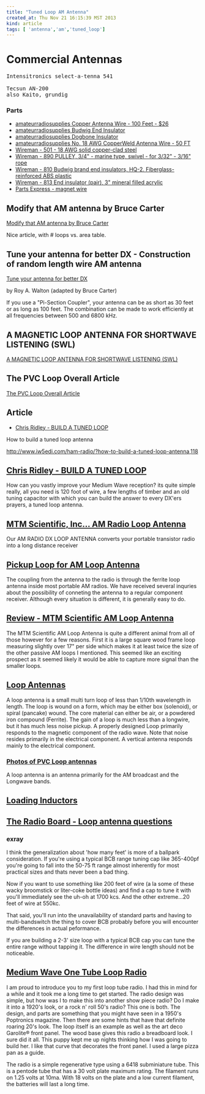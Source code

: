 ```yaml
---
title: "Tuned Loop AM Antenna"
created_at: Thu Nov 21 16:15:39 MST 2013
kind: article
tags: [ 'antenna','am','tuned_loop']
---
```


<h1>Commercial Antennas</h1>

<pre>
Intensitronics select-a-tenna 541

Tecsun AN-200
also Kaito, grundig
</pre>

### Parts

* [amateurradiosupplies Copper Antenna Wire - 100 Feet - $26](http://www.amateurradiosupplies.com/Copper-Antenna-Wire-p/11355.htm)
* [amateurradiosupplies Budwig End Insulator](http://www.amateurradiosupplies.com/product-p/20041.htm)
* [amateurradiosupplies Dogbone Insulator](http://www.amateurradiosupplies.com/product-p/55556.htm)
* [amateurradiosupplies No. 18 AWG CopperWeld Antenna Wire - 50 FT](http://www.amateurradiosupplies.com/product-p/10196.htm)
* [Wireman - 501 - 18 AWG solid copper-clad steel](http://thewireman.com/antennap.html)
* [Wireman - 890	PULLEY, 3/4" - marine type, swivel - for 3/32" - 3/16" rope](http://thewireman.com/antacc.html#1)
* [Wireman - 810	Budwig brand end insulators, HQ-2. Fiberglass-reinforced ABS plastic](http://thewireman.com/antacc.html#1)
* [Wireman - 813	End insulator (pair), 3" mineral filled acrylic](http://thewireman.com/antacc.html#1)
* [Parts Express - magnet wire](http://www.parts-express.com/cat/magnet-wire/3493)

## Modify that AM antenna by Bruce Carter

[Modify that AM antenna by Bruce Carter](http://www.hard-core-dx.com/nordicdx/antenna/loop/amloop.html)

Nice article, with # loops vs. area table.

## Tune your antenna for better DX - Construction of random length wire AM antenna

[Tune your antenna for better DX](http://www.hard-core-dx.com/nordicdx/antenna/lab/coupler.html)

by Roy A. Walton (adapted by Bruce Carter)

If you use a "Pi-Section Coupler", your antenna can be as short as 30 feet
or as long as 100 feet. The combination can be made to work efficiently
at all frequencies between 500 and 6800 kHz.


## A MAGNETIC LOOP ANTENNA FOR SHORTWAVE LISTENING (SWL)

[A MAGNETIC LOOP ANTENNA FOR SHORTWAVE LISTENING (SWL)](http://www.kr1st.com/swlloop.htm)

## The PVC Loop Overall Article

[The PVC Loop Overall Article](/assets/pdf/ThePVCLoopOverallArticle.pdf)

## Article 

* [Chris Ridley - BUILD A TUNED LOOP](http://www.mwcircle.org/mw_loop_tuned.htm)

How to build a tuned loop antenna

http://www.iw5edi.com/ham-radio/?how-to-build-a-tuned-loop-antenna,118

## [Chris Ridley - BUILD A TUNED LOOP](http://www.mwcircle.org/mw_loop_tuned.htm)

How can you vastly improve your Medium Wave reception? its quite simple
really, all you need is 120 foot of wire, a few lengths of timber and
an old tuning capacitor with which you can build the answer to every
DX'ers prayers, a tuned loop antenna.

## [MTM Scientific, Inc... AM Radio Loop Antenna](http://www.mtmscientific.com/loop.html)

Our AM RADIO DX LOOP ANTENNA converts your portable transistor radio into a long distance receiver

## [Pickup Loop for AM Loop Antenna](http://www.mtmscientific.com/pickup.html)

The coupling from the antenna to the radio is through the ferrite loop
antenna inside most portable AM radios. We have received several inquries
about the possibility of conneting the antenna to a regular component
receiver.  Although every situation is different, it is generally easy
to do.

## [Review - MTM Scientific AM Loop Antenna](http://www.radiointel.com/review-amloop.htm)

The MTM Scientific AM Loop Antenna is quite a different animal from all
of those however for a few reasons. First it is a large square wood frame
loop measuring slightly over 17" per side which makes it at least twice
the size of the other passive AM loops I mentioned. This seemed like an
exciting prospect as it seemed likely it would be able to capture more
signal than the smaller loops.


## [Loop Antennas](http://www.frontiernet.net/~jadale/Loop.htm)

A loop antenna is a small multi turn loop of less than 1/10th wavelength
in length. The loop is wound on a form, which may be either box
(solenoid), or spiral (pancake) wound. The core material can either be
air, or a powdered iron compound (Ferrite). The gain of a loop is much
less than a longwire, but it has much less noise pickup. A properly
designed Loop primarily responds to the magnetic component of the radio
wave. Note that noise resides primarily in the electrical component. A
vertical antenna responds mainly to the electrical component.

### [Photos of PVC Loop antennas](http://www.frontiernet.net/~jadale/My%20Loop%20Antennas.htm)

A loop antenna is an antenna primarily for the AM broadcast and the Longwave bands.

## [Loading Inductors](http://www.w8ji.com/loading_inductors.htm)

## [The Radio Board - Loop antenna questions](http://theradioboard.com/rb/viewtopic.php?t=975)

### exray	

I think the generalization about 'how many feet' is more of a ballpark
consideration. If you're using a typical BCB range tuning cap like
365-400pf you're going to fall into the 50-75 ft range almost inherently
for most practical sizes and thats never been a bad thing.

Now if you want to use something like 200 feet of wire (a la some of
these wacky broomstick or liter-coke bottle ideas) and find a cap to
tune it with you'll immediately see the uh-oh at 1700 kcs. And the other
extreme...20 feet of wire at 550kc.

That said, you'll run into the unavailability of standard parts and
having to multi-bandswitch the thing to cover BCB probably before you
will encounter the differences in actual peformance.

If you are building a 2-3' size loop with a typical BCB cap you can tune
the entire range without tapping it. The difference in wire length should
not be noticeable.

## [Medium Wave One Tube Loop Radio](http://makearadio.com/tube/loopradio.php)

I am proud to introduce you to my first loop tube radio. I had this
in mind for a while and it took me a long time to get started. The
radio design was simple, but how was I to make this into another show
piece radio? Do I make it into a 1920's look, or a rock n' roll 50's
radio? This one is both. The design, and parts are something that you
might have seen in a 1950's Poptronics magazine. Then there are some
hints that have that definite roaring 20's look. The loop itself is an
example as well as the art deco Garolite® front panel. The wood base
gives this radio a breadboard look. I sure did it all. This puppy kept
me up nights thinking how I was going to build her. I like that curve
that decorates the front panel. I used a large pizza pan as a guide.

The radio is a simple regenerative type using a 6418 subminiature
tube. This is a pentode tube that has a 30 volt plate maximum rating. The
filament runs on 1.25 volts at 10ma. With 18 volts on the plate and a
low current filament, the batteries will last a long time.



<!--
html boilerplate
<a href="" target="_blank"></a>
<a name=""></a>
<img src="" width="400px">
<ul>
  <li></li>
</ul>
<pre>
</pre>
<p style="margin-bottom: 2em;"></p>
<hr style="border: 0; height: 3px; background: #333; background-image: linear-gradient(to right, #ccc, #333, #ccc);">
<pre><code>
</code></pre>
<math xmlns='http://www.w3.org/1998/Math/MathML' display='block'>
</math>
-->
